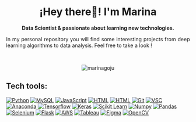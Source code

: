 <p align="center" width="300">
   <h1 align="center">¡Hey there👋! I'm Marina</h1>
</p>
<p align="center"><strong>Data Scientist & passionate about learning new technologies.</strong></p>
<p align="justify">In my personal repository you will find some interesting projects from deep learning algorithms to data analysis. 
Feel free to take a look !</strong></p>

<!--    
[![Marina's GitHub activity graph](https://activity-graph.herokuapp.com/graph?username=marinagoju&&theme=xcode)](https://github.com/marinagoju)

      

<p><img align="left" src="https://github-readme-stats.vercel.app/api/top-langs?username=marinagoju&show_icons=true&locale=en&layout=compact&theme=tokyonight" alt="marinagoju" /></p>

<p>&nbsp;<img align="center" src="https://github-readme-stats.vercel.app/api?username=marinagoju&show_icons=true&locale=en&theme=tokyonight" alt="marinagoju" /></p>
-->
</br>
</p>
<p align="center">
   <img align="center" src="https://github-readme-streak-stats.herokuapp.com/?user=marinagoju&&theme=tokyonight" alt="marinagoju" />
</p>
<h2 align="left">Tech tools:</h2>

[![Python](https://img.shields.io/badge/Python-yellow?style=for-the-badge&logo=python&logoColor=white&labelColor=101010)]()
[![MySQL](https://img.shields.io/badge/MySQL-4479A1?style=for-the-badge&logo=mysql&logoColor=white&labelColor=101010)]()
[![JavaScript](https://img.shields.io/badge/JavaScript-F7DF1E?style=for-the-badge&logo=javascript&logoColor=white&labelColor=101010)]()
[![HTML](https://img.shields.io/badge/HTML5-E34F26?style=for-the-badge&logo=html5&logoColor=white&labelColor=101010)]()
[![HTML](https://img.shields.io/badge/CSS3-1572B6?style=for-the-badge&logo=css3&logoColor=white&labelColor=101010)]()
[![Git](https://img.shields.io/badge/GIT-E44C30?style=for-the-badge&logo=git&logoColor=white&labelColor=101010)]()
[![VSC](	https://img.shields.io/badge/VSCode-0078D4?style=for-the-badge&logo=visual%20studio%20code&logoColor=white&labelColor=101010)]()
[![Anaconda](https://img.shields.io/badge/conda-342B029.svg?&style=for-the-badge&logo=anaconda&logoColor=white&labelColor=101010)]()
[![Tensorflow](https://img.shields.io/badge/TensorFlow-FF6F00?style=for-the-badge&logo=tensorflow&logoColor=white&labelColor=101010)]()
[![Keras](https://img.shields.io/badge/Keras-FF0000?style=for-the-badge&logo=keras&logoColor=white&labelColor=101010)]()
[![Scikit Learn](https://img.shields.io/badge/scikit_learn-F7931E?style=for-the-badge&logo=scikit-learn&logoColor=white&labelColor=101010)]()
[![Numpy](https://img.shields.io/badge/Numpy-777BB4?style=for-the-badge&logo=numpy&logoColor=white&labelColor=101010)]()
[![Pandas](https://img.shields.io/badge/Pandas-2C2D72?style=for-the-badge&logo=pandas&logoColor=white&labelColor=101010)]()
[![Selenium](https://img.shields.io/badge/Selenium-43B02A?style=for-the-badge&logo=Selenium&logoColor=white&labelColor=101010)]()
[![Flask](https://img.shields.io/badge/Flask-000000?style=for-the-badge&logo=flask&logoColor=white&labelColor=101010)]()
[![AWS](https://img.shields.io/badge/Amazon_AWS-FF9900?style=for-the-badge&logo=amazonaws&logoColor=white&labelColor=101010)]()
[![Tableau](https://img.shields.io/badge/Tableau-E97627?style=for-the-badge&logo=Tableau&logoColor=white&labelColor=101010)]()
[![Figma](https://img.shields.io/badge/Figma-F24E1E?style=for-the-badge&logo=figma&logoColor=white&labelColor=101010)]()
[![OpenCV](https://img.shields.io/badge/OpenCV-27338e?style=for-the-badge&logo=OpenCV&logoColor=white&labelColor=101010)]()
